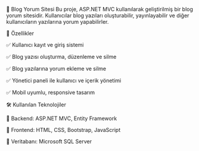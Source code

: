 📌 Blog Yorum Sitesi
Bu proje, ASP.NET MVC kullanılarak geliştirilmiş bir blog yorum sitesidir. Kullanıcılar blog yazıları oluşturabilir, yayınlayabilir ve diğer kullanıcıların yazılarına yorum yapabilirler.

🚀 Özellikler

✅ Kullanıcı kayıt ve giriş sistemi 

✅ Blog yazısı oluşturma, düzenleme ve silme

✅ Blog yazılarına yorum ekleme ve silme

✅ Yönetici paneli ile kullanıcı ve içerik yönetimi

✅ Mobil uyumlu, responsive tasarım

🛠 Kullanılan Teknolojiler

🔹 Backend: ASP.NET MVC, Entity Framework

🔹 Frontend: HTML, CSS, Bootstrap, JavaScript

🔹 Veritabanı: Microsoft SQL Server
